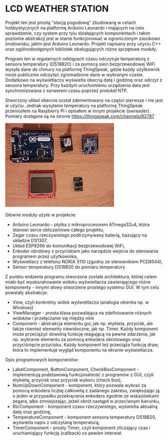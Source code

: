 LCD WEATHER STATION
===
Projekt ten jest prostą "stacją pogodową" zbudowaną w celach hobbystycznych na platformę Arduino Leonardo i mających na celu sprawdzenie, czy system przy tylu działających komponentach i takim poziomie abstrakcji jest w stanie funkcjonować w ograniczonym zasobowo środowisku, jakim jest Arduino Leonardo. Projekt napisany przy użyciu C++ oraz ogólnodostępnych bibliotek obsługujących różne sprzętowe moduły.

Program ten w regularnych odstępach czasu odczytuje temperaturę z sensora temperatury (DS18B20) i za pomocą sieci bezprzewodowej WiFi wysyła dane do chmury na platformę ThingSpeak, gdzie każdy użytkownik może publicznie odczytać zgromadzone dane w wybranym czasie. Dodatkowo na wyświetlaczu wyświetla obecną datę i godzinę oraz odczyt z sensora temperatury. Przy każdym uruchomieniu urządzenia data jest synchronizowana z serwerem czasu poprzez protokół NTP.

Stworzony układ obecnie został zdementowany na części pierwsze i nie jest w użyciu. Jednak wysyłanie temperatury na platformę ThingSpeak przeniosłem na Raspberry Pi i opisałem w innym projekcie (owreader). Pomiary dostępne są na stronie https://thingspeak.com/channels/82797

![Komponenty](komponenty.jpg)

Główne moduły użyte w projekcie:
- Arduino Leonardo - płytka z mikroprocesorem ATmega32u4, która stanowi serce obliczeniowe całego projektu,
- Zegar czasu rzeczywistego podtrzymywany baterią, bazujący na układzie DS1307,
- Układ ESP8266 do komunikacji bezprzewodowej WiFi,
- Enkoder obrotowy z przyciskiem jako narzędzie wejścia do sterowania programem przez użytkownika,
- Wyświetlacz z telefonu NOKIA 5110 (zgodny ze sterownikiem PCD8544),
- Sensor temperatury DS18B20 do pomiaru temperatury.

Z punktu widzenia programu stworzona została architektura, której celem miało być wyabsrahowanie widoku wyświetlacza zawierającego różne komponenty - innymi słowy stworzenie prostego systemu GUI. W tym celu powstały abstrakcje:
* View, czyli konkretny widok wyświetlacza (analogia okienka np. w Windows)
* ViewManager - prosta klasa pozwalająca na zdefiniowanie różnych widoków i przełączanie się między nimi
* Component - abstrakcja elementu gui, jak np. etykieta, przycisk, ale także również elementy niewidoczne, jak np. Timer. Każdy komponent może przeciążyć dowolną funkcję reagującą na pewne zdarzenia, jak np. wybranie elementu za pomocą enkodera obrotowego oraz przyciśnięcie przycisku. Każdy komponent też przeciąża funkcję draw, która to implementuje wygląd komponentu na ekranie wyświetlacza.

Opis programowych komponentów:
* LabelComponent, ButtonComponent, CheckBoxComponent - implementują podstawową funkcjonalność z programów z GUI, czyli etykietę, przycisk oraz przycisk wyboru (check box),
* NumUpDownComponent - komponent, który pozwala wybrać za pomocą enkodera liczbę całkowitą z zadanego zakresu, zwiększając ją o jeden w przypadku przekręcenia enkodera zgodnie ze wskazówkami zegara, albo zmniejszając, jeżeli obrót nastąpił w przeciwnym kierunku,
* RtcComponent - komponent czasu rzeczywistego, wyświetla aktualną datę oraz godzinę,
* TemperatureComponent - komponent sensora temperatury DS18B20, wyświetla napis z odczytaną temperaturą,
* TimerComponent - prosty Timer, czyli komponent zliczający czas i uruchamiający funkcję (callback) co pewien interwał.





